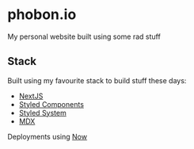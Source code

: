 # phobon.io

My personal website built using some rad stuff

## Stack

Built using my favourite stack to build stuff these days:

- [NextJS](https://nextjs.org/)
- [Styled Components](https://styled-components.com/)
- [Styled System](https://styled-system.com/)
- [MDX](https://mdxjs.com/)

Deployments using [Now](https://zeit.co/now)
